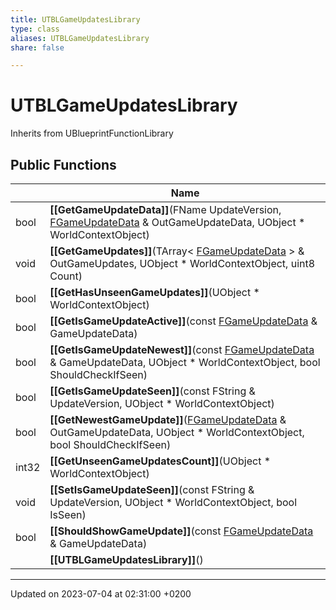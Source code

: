 ```yaml
---
title: UTBLGameUpdatesLibrary
type: class
aliases: UTBLGameUpdatesLibrary
share: false

---
```


# UTBLGameUpdatesLibrary





Inherits from UBlueprintFunctionLibrary

## Public Functions

|                | Name           |
| -------------- | -------------- |
| bool | **[[GetGameUpdateData]]**(FName UpdateVersion, [FGameUpdateData](/docs/SDK/Source/Classes/structFGameUpdateData.md) & OutGameUpdateData, UObject * WorldContextObject) |
| void | **[[GetGameUpdates]]**(TArray< [FGameUpdateData](/docs/SDK/Source/Classes/structFGameUpdateData.md) > & OutGameUpdates, UObject * WorldContextObject, uint8 Count) |
| bool | **[[GetHasUnseenGameUpdates]]**(UObject * WorldContextObject) |
| bool | **[[GetIsGameUpdateActive]]**(const [FGameUpdateData](/docs/SDK/Source/Classes/structFGameUpdateData.md) & GameUpdateData) |
| bool | **[[GetIsGameUpdateNewest]]**(const [FGameUpdateData](/docs/SDK/Source/Classes/structFGameUpdateData.md) & GameUpdateData, UObject * WorldContextObject, bool ShouldCheckIfSeen) |
| bool | **[[GetIsGameUpdateSeen]]**(const FString & UpdateVersion, UObject * WorldContextObject) |
| bool | **[[GetNewestGameUpdate]]**([FGameUpdateData](/docs/SDK/Source/Classes/structFGameUpdateData.md) & OutGameUpdateData, UObject * WorldContextObject, bool ShouldCheckIfSeen) |
| int32 | **[[GetUnseenGameUpdatesCount]]**(UObject * WorldContextObject) |
| void | **[[SetIsGameUpdateSeen]]**(const FString & UpdateVersion, UObject * WorldContextObject, bool IsSeen) |
| bool | **[[ShouldShowGameUpdate]]**(const [FGameUpdateData](/docs/SDK/Source/Classes/structFGameUpdateData.md) & GameUpdateData) |
| | **[[UTBLGameUpdatesLibrary]]**() |

-------------------------------

Updated on 2023-07-04 at 02:31:00 +0200
